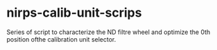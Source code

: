 # nirps-calib-unit-scrips
Series of script to characterize the ND filtre wheel and optimize the 0th position ofthe calibration unit selector.
